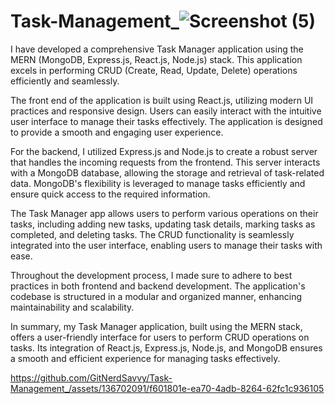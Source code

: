 # Task-Management_![Screenshot (5)](https://github.com/GitNerdSavvy/Task-Management_/assets/136702091/0bb1522b-9d7e-4c97-b9e2-c62dadee8516)
I have developed a comprehensive Task Manager application using the MERN (MongoDB, Express.js, React.js, Node.js) stack. This application excels in performing CRUD (Create, Read, Update, Delete) operations efficiently and seamlessly.

The front end of the application is built using React.js, utilizing modern UI practices and responsive design. Users can easily interact with the intuitive user interface to manage their tasks effectively. The application is designed to provide a smooth and engaging user experience.

For the backend, I utilized Express.js and Node.js to create a robust server that handles the incoming requests from the frontend. This server interacts with a MongoDB database, allowing the storage and retrieval of task-related data. MongoDB's flexibility is leveraged to manage tasks efficiently and ensure quick access to the required information.

The Task Manager app allows users to perform various operations on their tasks, including adding new tasks, updating task details, marking tasks as completed, and deleting tasks. The CRUD functionality is seamlessly integrated into the user interface, enabling users to manage their tasks with ease.

Throughout the development process, I made sure to adhere to best practices in both frontend and backend development. The application's codebase is structured in a modular and organized manner, enhancing maintainability and scalability.

In summary, my Task Manager application, built using the MERN stack, offers a user-friendly interface for users to perform CRUD operations on tasks. Its integration of React.js, Express.js, Node.js, and MongoDB ensures a smooth and efficient experience for managing tasks effectively.




https://github.com/GitNerdSavvy/Task-Management_/assets/136702091/f601801e-ea70-4adb-8264-62fc1c936105

